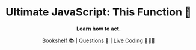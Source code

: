 <div align="center">

# Ultimate JavaScript: This Function 🤯

**Learn how to act.**

[Bookshelf 📚](./bookshelf.md) | [Questions 🤔](./questions.md) | [Live Coding 🧑🏼‍💻](live-coding.md)

</div>

